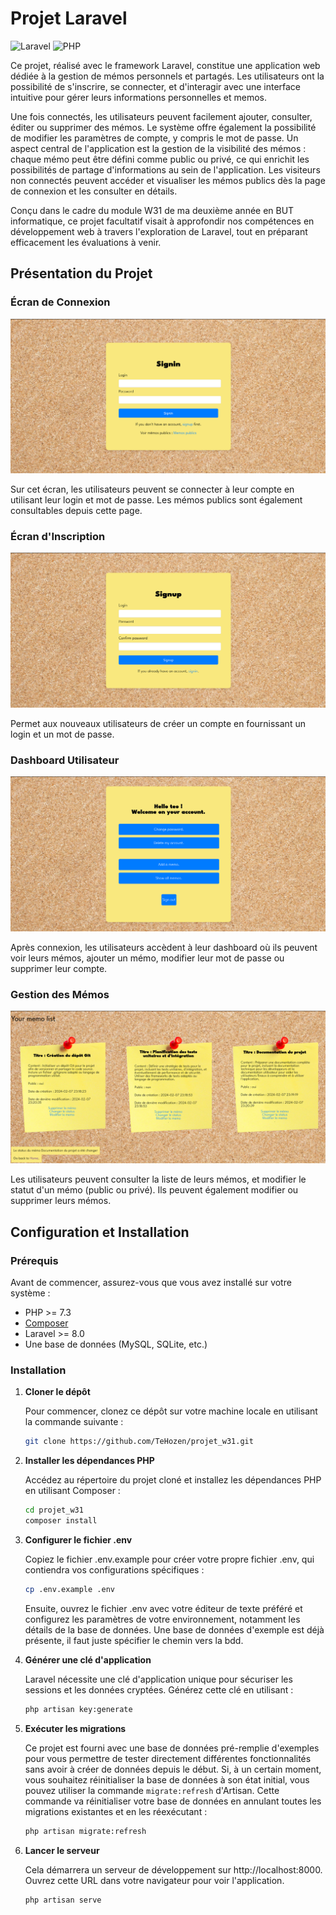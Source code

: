 # Projet Laravel 

![Laravel](https://img.shields.io/badge/Laravel-v10.41-red.svg)
![PHP](https://img.shields.io/badge/PHP-v8.2.7-blue.svg)

Ce projet, réalisé avec le framework Laravel, constitue une application web dédiée à la gestion de mémos personnels et partagés.
Les utilisateurs ont la possibilité de s'inscrire, se connecter, et d'interagir avec une interface intuitive pour gérer leurs informations personnelles et memos.

Une fois connectés, les utilisateurs peuvent facilement ajouter, consulter, éditer ou supprimer des mémos. Le système offre également la possibilité de modifier les paramètres de compte, y compris le mot de passe. Un aspect central de l'application est la gestion de la visibilité des mémos : chaque mémo peut être défini comme public ou privé, ce qui enrichit les possibilités de partage d'informations au sein de l'application.
Les visiteurs non connectés peuvent accéder et visualiser les mémos publics dès la page de connexion et les consulter en détails.

Conçu dans le cadre du module W31 de ma deuxième année en BUT informatique, ce projet facultatif visait à approfondir nos compétences en développement web à travers l'exploration de Laravel, tout en préparant efficacement les évaluations à venir.

## Présentation du Projet

### Écran de Connexion

![Écran de Connexion](./images/signin.png)

Sur cet écran, les utilisateurs peuvent se connecter à leur compte en utilisant leur login et mot de passe. Les mémos publics sont également consultables depuis cette page.

### Écran d'Inscription

![Écran d'Inscription](./images/signup.png)

Permet aux nouveaux utilisateurs de créer un compte en fournissant un login et un mot de passe.

### Dashboard Utilisateur

![Dashboard Utilisateur](./images/account.png)

Après connexion, les utilisateurs accèdent à leur dashboard où ils peuvent voir leurs mémos, ajouter un mémo, modifier leur mot de passe ou supprimer leur compte.

### Gestion des Mémos

![Liste des Mémos](./images/memolist.png)

Les utilisateurs peuvent consulter la liste de leurs mémos, et modifier le statut d'un mémo (public ou privé). Ils peuvent également modifier ou supprimer leurs mémos.

## Configuration et Installation

### Prérequis

Avant de commencer, assurez-vous que vous avez installé sur votre système :

- PHP >= 7.3
- [Composer](https://getcomposer.org/)
- Laravel >= 8.0
- Une base de données (MySQL, SQLite, etc.)

### Installation

1. **Cloner le dépôt**

   Pour commencer, clonez ce dépôt sur votre machine locale en utilisant la commande suivante :

   ```bash
   git clone https://github.com/TeHozen/projet_w31.git

1. **Installer les dépendances PHP**

   Accédez au répertoire du projet cloné et installez les dépendances PHP en utilisant Composer :

   ```bash
   cd projet_w31
   composer install

1. **Configurer le fichier .env**

   Copiez le fichier .env.example pour créer votre propre fichier .env, qui contiendra vos configurations spécifiques :

   ```bash
   cp .env.example .env
   ```
   Ensuite, ouvrez le fichier .env avec votre éditeur de texte préféré et configurez les paramètres de votre environnement, notamment les détails de la base de données. Une base de données d'exemple est déjà présente, il faut juste spécifier le chemin vers la bdd.
   

4. **Générer une clé d'application**

   Laravel nécessite une clé d'application unique pour sécuriser les sessions et les données cryptées. Générez cette clé en utilisant :

   ```bash
   php artisan key:generate

1. **Exécuter les migrations**

   Ce projet est fourni avec une base de données pré-remplie d'exemples pour vous permettre de tester directement différentes fonctionnalités sans avoir à créer de données depuis le début. Si, à un certain moment, vous souhaitez réinitialiser la base de données à son état initial, vous pouvez utiliser la commande `migrate:refresh` d'Artisan. Cette commande va réinitialiser votre base de données en annulant toutes les migrations existantes et en les réexécutant :

   ```bash
   php artisan migrate:refresh

1. **Lancer le serveur**

   Cela démarrera un serveur de développement sur http://localhost:8000. Ouvrez cette URL dans votre navigateur pour voir l'application.

   ```bash
   php artisan serve